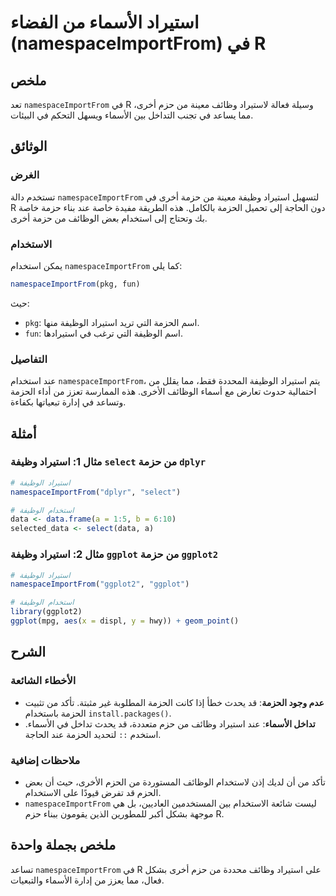 <!--
Meta Description: # استيراد الأسماء من الفضاء (namespaceImportFrom) في R ## ملخص تعد `namespaceImportFrom` في R وسيلة فعالة لاستيراد وظائف معينة من حزم أخرى، مما يساعد ...
Meta Keywords: استيراد, namespaceimportfrom, الحزمة, الوظيفة, الأسماء
-->

# استيراد الأسماء من الفضاء (namespaceImportFrom) في R

## ملخص
تعد `namespaceImportFrom` في R وسيلة فعالة لاستيراد وظائف معينة من حزم أخرى، مما يساعد في تجنب التداخل بين الأسماء ويسهل التحكم في البيئات.

## الوثائق
### الغرض
تستخدم دالة `namespaceImportFrom` لتسهيل استيراد وظيفة معينة من حزمة أخرى في R دون الحاجة إلى تحميل الحزمة بالكامل. هذه الطريقة مفيدة خاصة عند بناء حزمة خاصة بك وتحتاج إلى استخدام بعض الوظائف من حزمة أخرى.

### الاستخدام
يمكن استخدام `namespaceImportFrom` كما يلي:
```R
namespaceImportFrom(pkg, fun)
```
حيث:
- `pkg`: اسم الحزمة التي تريد استيراد الوظيفة منها.
- `fun`: اسم الوظيفة التي ترغب في استيرادها.

### التفاصيل
عند استخدام `namespaceImportFrom`، يتم استيراد الوظيفة المحددة فقط، مما يقلل من احتمالية حدوث تعارض مع أسماء الوظائف الأخرى. هذه الممارسة تعزز من أداء الحزمة وتساعد في إدارة تبعياتها بكفاءة.

## أمثلة
### مثال 1: استيراد وظيفة `select` من حزمة `dplyr`
```R
# استيراد الوظيفة
namespaceImportFrom("dplyr", "select")

# استخدام الوظيفة
data <- data.frame(a = 1:5, b = 6:10)
selected_data <- select(data, a)
```

### مثال 2: استيراد وظيفة `ggplot` من حزمة `ggplot2`
```R
# استيراد الوظيفة
namespaceImportFrom("ggplot2", "ggplot")

# استخدام الوظيفة
library(ggplot2)
ggplot(mpg, aes(x = displ, y = hwy)) + geom_point()
```

## الشرح
### الأخطاء الشائعة
- **عدم وجود الحزمة**: قد يحدث خطأ إذا كانت الحزمة المطلوبة غير مثبتة. تأكد من تثبيت الحزمة باستخدام `install.packages()`.
- **تداخل الأسماء**: عند استيراد وظائف من حزم متعددة، قد يحدث تداخل في الأسماء. استخدم `::` لتحديد الحزمة عند الحاجة.

### ملاحظات إضافية
- تأكد من أن لديك إذن لاستخدام الوظائف المستوردة من الحزم الأخرى، حيث أن بعض الحزم قد تفرض قيودًا على الاستخدام.
- `namespaceImportFrom` ليست شائعة الاستخدام بين المستخدمين العاديين، بل هي موجهة بشكل أكبر للمطورين الذين يقومون ببناء حزم R.

## ملخص بجملة واحدة
تساعد `namespaceImportFrom` في R على استيراد وظائف محددة من حزم أخرى بشكل فعال، مما يعزز من إدارة الأسماء والتبعيات.